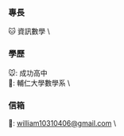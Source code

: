 ### 專長
🐱 資訊數學 \

### 學歷
🐭: 成功高中 \
🍎: 輔仁大學數學系 \

### 信箱
🍌: william10310406@gmail.com \ 

<!--
**william10310406/william10310406** is a ✨ _special_ ✨ repository because its `README.md` (this file) appears on your GitHub profile.

Here are some ideas to get you started:

- 🔭 I’m currently working on ...
- 🌱 I’m currently learning ...
- 👯 I’m looking to collaborate on ...
- 🤔 I’m looking for help with ...
- 💬 Ask me about ...
- 📫 How to reach me: ...
- 😄 Pronouns: ...
- ⚡ Fun fact: ...
-->
